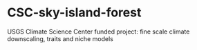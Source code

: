 CSC-sky-island-forest
=====================

USGS Climate Science Center funded project: fine scale climate downscaling, traits and niche models
